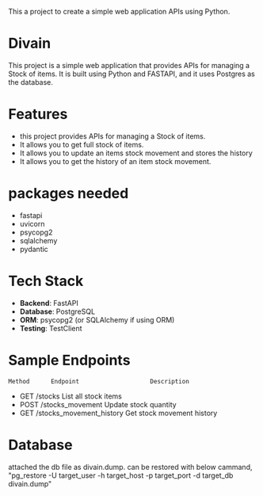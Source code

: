 This a project to create a simple web application APIs using Python.
# Divain
This project is a simple web application that provides APIs for managing a Stock of items.
It is built using Python and FASTAPI, and it uses Postgres as the database.
# Features
- this project provides APIs for managing a Stock of items.
- It allows you to get full stock of items.
- It allows you to update an items stock movement and stores the history
- It allows you to get the history of an item stock movement.

# packages needed
- fastapi
- uvicorn
- psycopg2
- sqlalchemy
- pydantic

# Tech Stack

- **Backend**: FastAPI
- **Database**: PostgreSQL
- **ORM**: psycopg2 (or SQLAlchemy if using ORM)
- **Testing**: TestClient

# Sample Endpoints 
    Method	    Endpoint	                Description
-   GET	    /stocks	                        List all stock items
-   POST	/stocks_movement	            Update stock quantity
-   GET	/stocks_movement_history	    Get stock movement history

# Database
attached the db file as divain.dump.
can be restored with below cammand, 
"pg_restore -U target_user -h target_host -p target_port -d target_db divain.dump"
